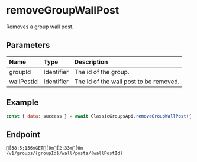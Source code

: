 
# removeGroupWallPost
Removes a group wall post.


## Parameters
| Name       | Type       | Description                            |
| :--------- | :--------- | :------------------------------------- |
| groupId    | Identifier | The id of the group.                   |
| wallPostId | Identifier | The id of the wall post to be removed. |



## Example
```js copy showLineNumbers
const { data: success } = await ClassicGroupsApi.removeGroupWallPost({ groupId: 5850082, wallPostId: 2727146317 }); 
```

## Endpoint
```ansi
[38;5;156mGET[0m[2;33m[0m /v1/groups/{groupId}/wall/posts/{wallPostId}
```
  